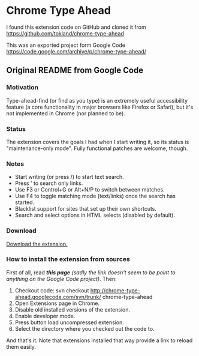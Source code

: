 # Chrome Type Ahead

I found this extension code on GitHub and cloned it from https://github.com/tokland/chrome-type-ahead

This was an exported project form Google Code https://code.google.com/archive/p/chrome-type-ahead/

## Original README from Google Code

### Motivation

Type-ahead-find (or find as you type) is an extremely useful accessibility feature (a core functionality in major browsers like Firefox or Safari), but it's not implemented in Chrome (nor planned to be).

### Status

The extension covers the goals I had when I start writing it, so its status is "maintenance-only mode". Fully functional patches are welcome, though.

### Notes

- Start writing (or press /) to start text search.
- Press ' to search only links.
- Use F3 or Control+G or Alt+N/P to switch between matches.
- Use F4 to toggle matching mode (text/links) once the search has started.
- Blacklist support for sites that set up their own shortcuts.
- Search and select options in HTML selects (disabled by default).

### Download

[Download the extension.](https://chrome.google.com/extensions/detail/cpecbmjeidppdiampimghndkikcmoadk)

### How to install the extension from sources

First of all, read ***this page*** *(sadly the link doesn't seem to be point to anything on the Google Code project)*. Then:

1. Checkout code: svn checkout http://chrome-type-ahead.googlecode.com/svn/trunk/ chrome-type-ahead
1. Open Extensions page in Chrome.
1. Disable old installed versions of the extension.
1. Enable developer mode.
1. Press button load uncompressed extension.
1. Select the directory where you checked out the code to.

And that's it. Note that extensions installed that way provide a link to reload them easily.
